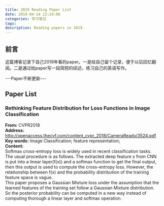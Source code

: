 ```yaml
---
title: 2019 Reading Paper List
date: 2019-04-24 22:24:08
categories: 学习笔记
tags: 
description: Reading papers in 2019.
---
```



## 前言
这篇博客记录下自己2019年看的paper。一是给自己留个记录，便于以后回忆翻阅。二是通过给paper写一段简短的综述，练习自己的英语写作。

---Paper不断更新---


## Paper List

### Rethinking Feature Distribution for Loss Functions in Image Classification
**From:** CVPR2018  
**Address:** http://openaccess.thecvf.com/content_cvpr_2018/CameraReady/3524.pdf  
**Key words:** Image Classification; feature representation;  
**Content:**   
Softmax cross-entropy loss is widely used in recent classification tasks. The usual procedure is as follows. The extracted deep feature x from CNN is put into a linear layer(f(x)) and a softmax function to get the final output, then this output is used to compute the cross-entropy loss. However, the relationship between f(x) and the probability distribution of the training feature space is vague.   
This paper proposes a Gaussian Mixture loss under the assumption that the learned features of the training set follow a Gaussian Mixture distribution. So the posterior probability can be computed in a new way instead of computing thorough a linear layer and softmax operation.